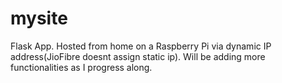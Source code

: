 # mysite
Flask App. 
Hosted from home on a Raspberry Pi via dynamic IP address(JioFibre doesnt assign static ip). 
Will be adding more functionalities as I progress along.
